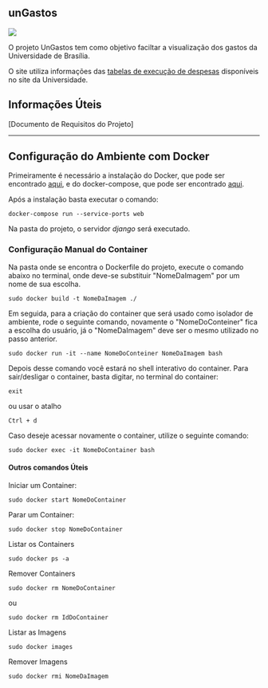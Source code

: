 ## unGastos

![](https://i.imgur.com/CTzlKcJ.png)

O projeto UnGastos tem como objetivo faciltar a visualização dos gastos da Universidade de Brasília.

O site utiliza informações das [tabelas de execução de despesas] disponíveis no site da Universidade.

## Informações Úteis

[Documento de Requisitos do Projeto]


[Tabelas de execução de despesas]: https://www.unb.br/documentos/2-publicacoes/658-execucao-das-despesas-na-fub-2018

---

## Configuração do Ambiente com Docker

Primeiramente é necessário a instalação do Docker, que pode ser encontrado [aqui], e do docker-compose, que pode ser encontrado [aqui][compose].

Após a instalação basta executar o comando:

```
docker-compose run --service-ports web
```

Na pasta do projeto, o servidor _django_ será executado.


### Configuração Manual do Container

Na pasta onde se encontra o Dockerfile do projeto, execute o comando abaixo no terminal, onde deve-se substituir "NomeDaImagem" por um nome de sua escolha.

`sudo docker build -t NomeDaImagem ./`

Em seguida, para a criação do container que será usado como isolador de ambiente, rode o seguinte comando, novamente o "NomeDoConteiner" fica a escolha do usuário, já o "NomeDaImagem" deve ser o mesmo utilizado no passo anterior.

`sudo docker run -it --name NomeDoConteiner NomeDaImagem bash`

Depois desse comando você estará no shell interativo do container. Para sair/desligar o container, basta digitar, no terminal do container:

`exit`

ou usar o atalho

`Ctrl + d`

Caso deseje acessar novamente o container, utilize o seguinte comando:

`sudo docker exec -it NomeDoContainer bash`

#### Outros comandos Úteis

Iniciar um Container:

`sudo docker start NomeDoContainer`

Parar um Container:

`sudo docker stop NomeDoContainer`

Listar os Containers

`sudo docker ps -a`

Remover Containers

`sudo docker rm NomeDoContainer`

ou

`sudo docker rm IdDoContainer`

Listar as Imagens

`sudo docker images`

Remover Imagens

`sudo docker rmi NomeDaImagem`

[aqui]:
https://docs.docker.com/install/
[compose]:https://docs.docker.com/compose/install/
